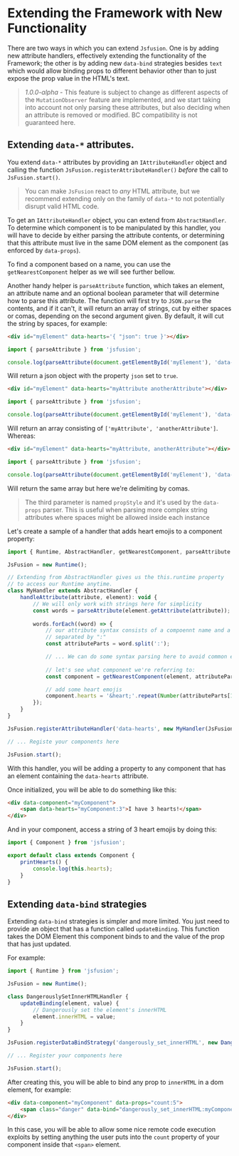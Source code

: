 # Extending the Framework with New Functionality

There are two ways in which you can extend `Jsfusion`. One is by adding new
attribute handlers, effectively extending the functionality of the Framework;
the other is by adding new `data-bind` strategies besides `text` which
would allow binding props to different behavior other than to just expose the
prop value in the HTML's text.

> *1.0.0-alpha* - This feature is subject to change as different aspects of
> the `MutationObserver` feature are implemented, and we start taking into
> account not only parsing these attributes, but also deciding when an 
> attribute is removed or modified. BC compatibility is not guaranteed here.

## Extending `data-*` attributes.

You extend `data-*` attributes by providing an `IAttributeHandler` object and
calling the function `JsFusion.registerAttributeHandler()` *before*
the call to `JsFusion.start()`.

> You can make `JsFusion` react to *any* HTML attribute, but we recommend
> extending only on the family of `data-*` to not potentially
> disrupt valid HTML code.

To get an `IAttributeHandler` object, you can extend from `AbstractHandler`.
To determine which component is to be manipulated by this handler, you will
have to decide by either parsing the attribute contents, or determining that
this attribute must live in the same DOM element as the component (as 
enforced by `data-props`).

To find a component based on a name, you can use the `getNearestComponent`
helper as we will see further bellow.

Another handy helper is `parseAttribute` function, which takes an element, 
an attribute name and an optional boolean parameter that will determine 
how to parse this attribute. The function will first try to `JSON.parse` 
the contents, and if it can't, it will return an array of strings, cut by 
either spaces or comas, depending on the second argument given. By default, 
it will cut the string by spaces, for example:

```html
<div id="myElement" data-hearts='{ "json": true }'></div>
```

```javascript
import { parseAttribute } from 'jsfusion';

console.log(parseAttribute(document.getElementById('myElement'), 'data-hearts'));
```

Will return a json object with the property `json` set to `true`.

```html
<div id="myElement" data-hearts="myAttribute anotherAttribute"></div>
```

```javascript
import { parseAttribute } from 'jsfusion';

console.log(parseAttribute(document.getElementById('myElement'), 'data-hearts'));
```

Will return an array consisting of `['myAttribute', 'anotherAttribute']`.
Whereas:

```html
<div id="myElement" data-hearts="myAttribute, anotherAttribute"></div>

```

```javascript
import { parseAttribute } from 'jsfusion';

console.log(parseAttribute(document.getElementById('myElement'), 'data-hearts', true));
```

Will return the same array but here we're delimiting by comas.

> The third parameter is named `propStyle` and it's used by the `data-props`
> parser. This is useful when parsing more complex string attributes where
> spaces might be allowed inside each instance

Let's create a sample of a handler that adds heart emojis to a component
property:

```javascript
import { Runtime, AbstractHandler, getNearestComponent, parseAttribute } from 'jsfusion'; 

JsFusion = new Runtime();

// Extending from AbstractHandler gives us the this.runtime property
// to access our Runtime anytime.
class MyHandler extends AbstractHandler {
    handleAttribute(attribute, element): void {
        // We will only work with strings here for simplicity
        const words = parseAttribute(element.getAttribute(attribute));
        
        words.forEach((word) => {
            // our attribute syntax consists of a compoennt name and a number
            // separated by ":"
            const attributeParts = word.split(':');

            // ... We can do some syntax parsing here to avoid common errors.
            
            // let's see what component we're referring to:
            const component = getNearestComponent(element, attributeParts[0], this.runtime);

            // add some heart emojis
            component.hearts = '&heart;'.repeat(Number(attributeParts[1]));
        });
    }
}

JsFusion.registerAttributeHandler('data-hearts', new MyHandler(JsFusion));

// ... Registe your components here

JsFusion.start();
```

With this handler, you will be adding a property to any component that has
an element containing the `data-hearts` attribute.

Once initialized, you will be able to do something like this:

```html
<div data-component="myComponent">
    <span data-hearts="myComponent:3">I have 3 hearts!</span>
</div>
```

And in your component, access a string of 3 heart emojis by doing this:

```javascript
import { Component } from 'jsfusion';

export default class extends Component {
    printHearts() {
        console.log(this.hearts);
    }
}
```

## Extending `data-bind` strategies

Extending `data-bind` strategies is simpler and more limited. You
just need to provide an object that has a function called `updateBinding`.
This function takes the DOM Element this component binds to and the
value of the prop that has just updated.

For example:

```javascript
import { Runtime } from 'jsfusion';

JsFusion = new Runtime();

class DangerouslySetInnerHTMLHandler {
    updateBinding(element, value) {
        // Dangerously set the element's innerHTML
        element.innerHTML = value;
    }
}

JsFusion.registerDataBindStrategy('dangerously_set_innerHTML', new DangerouslySetInnerHTMLHandler());

// ... Register your components here

JsFusion.start();
```

After creating this, you will be able to bind any prop to `innerHTML` in
a dom element, for example:

```html
<div data-component="myComponent" data-props="count:5">
    <span class="danger" data-bind="dangerously_set_innerHTML:myComponent.count"></span>
</div>
```

In this case, you will be able to allow some nice remote code execution
exploits by setting anything the user puts into the `count` property of your
component inside that `<span>` element.
